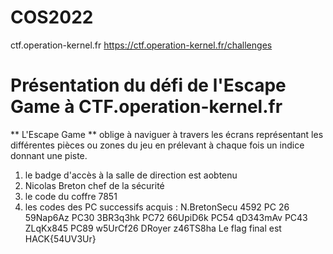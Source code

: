 # COS2022
ctf.operation-kernel.fr
https://ctf.operation-kernel.fr/challenges

# Présentation du défi de l'Escape Game à CTF.operation-kernel.fr

** L'Escape Game ** oblige à naviguer à travers les écrans représentant les différentes pièces ou zones du jeu en prélevant à chaque fois un indice donnant une piste.
1) le badge d'accès à la salle de direction est aobtenu
2) Nicolas Breton chef de la sécurité
3) le code du coffre 7851
4) les codes des PC successifs acquis :
N.BretonSecu 4592
PC 26 59Nap6Az
PC30 3BR3q3hk
PC72 66UpiD6k
PC54 qD343mAv
PC43 ZLqKx845
PC89 w5UrCf26
DRoyer z46TS8ha
Le flag final est HACK{54UV3Ur}
